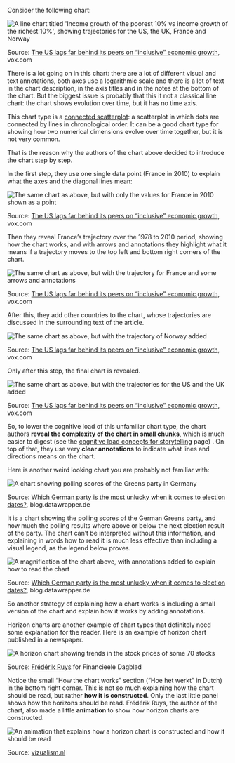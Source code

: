 Consider the following chart:

![A line chart titled 'Income growth of the poorest 10% vs income growth of the richest 10%', showing trajectories for the US, the UK, France and Norway](How%20to%20introduce%20less%20common%20chart%20types%2054daaa496c1540519f56f72f5ba88962/connected-scatter-vox-roser.webp)

Source: [The US lags far behind its peers on “inclusive” economic growth](https://www.vox.com/the-big-idea/2017/2/3/14491964/growth-inequality-comparative-us-europe), vox.com

There is a lot going on in this chart: there are a lot of different visual and text annotations, both axes use a logarithmic scale and there is a lot of text in the chart description, in the axis titles and in the notes at the bottom of the chart. But the biggest issue is probably that this it not a classical line chart: the chart shows evolution over time, but it has no time axis.

This chart type is a [connected scatterplot](http://steveharoz.com/research/connected_scatterplot): a scatterplot in which dots are connected by lines in chronological order. It can be a good chart type for showing how two numerical dimensions evolve over time together, but it is not very common.

That is the reason why the authors of the chart above decided to introduce the chart step by step.

In the first step, they use one single data point (France in 2010) to explain what the axes and the diagonal lines mean:

![The same chart as above, but with only the values for France in 2010 shown as a point](How%20to%20introduce%20less%20common%20chart%20types%2054daaa496c1540519f56f72f5ba88962/connected-scatter-vox-roser-intro1.webp)

Source: [The US lags far behind its peers on “inclusive” economic growth](https://www.vox.com/the-big-idea/2017/2/3/14491964/growth-inequality-comparative-us-europe), vox.com

Then they reveal France’s trajectory over the 1978 to 2010 period, showing how the chart works, and with arrows and annotations they highlight what it means if a trajectory moves to the top left and bottom right corners of the chart.

![The same chart as above, but with the trajectory for France and some arrows and annotations](How%20to%20introduce%20less%20common%20chart%20types%2054daaa496c1540519f56f72f5ba88962/connected-scatter-vox-roser-intro2.webp)

Source: [The US lags far behind its peers on “inclusive” economic growth](https://www.vox.com/the-big-idea/2017/2/3/14491964/growth-inequality-comparative-us-europe), vox.com

After this, they add other countries to the chart, whose trajectories are discussed in the surrounding text of the article.

![The same chart as above, but with the trajectory of Norway added](How%20to%20introduce%20less%20common%20chart%20types%2054daaa496c1540519f56f72f5ba88962/connected-scatter-vox-roser-intro3.webp)

Source: [The US lags far behind its peers on “inclusive” economic growth](https://www.vox.com/the-big-idea/2017/2/3/14491964/growth-inequality-comparative-us-europe), vox.com

Only after this step, the final chart is revealed.

![The same chart as above, but with the trajectories for the US and the UK added](How%20to%20introduce%20less%20common%20chart%20types%2054daaa496c1540519f56f72f5ba88962/connected-scatter-vox-roser%201.webp)

Source: [The US lags far behind its peers on “inclusive” economic growth](https://www.vox.com/the-big-idea/2017/2/3/14491964/growth-inequality-comparative-us-europe), vox.com

So, to lower the cognitive load of this unfamiliar chart type, the chart authors **reveal the complexity of the chart in small chunks**, which is much easier to digest (see the <span class='internal-link'>[cognitive load concepts for storytelling](cognitive-load-concepts-for-storytelling)</span> page) . On top of that, they use very **clear annotations** to indicate what lines and directions means on the chart.

Here is another weird looking chart you are probably not familiar with:

![A chart showing polling scores of the Greens party in Germany](How%20to%20introduce%20less%20common%20chart%20types%2054daaa496c1540519f56f72f5ba88962/german-elections-datawrapper.png)

Source: [Which German party is the most unlucky when it comes to election dates?](https://blog.datawrapper.de/german-party-polls-vs-election-results/), blog.datawrapper.de

It is a chart showing the polling scores of the German Greens party, and how much the polling results where above or below the next election result of the party. The chart can’t be interpreted without this information, and explaining in words how to read it is much less effective than including a visual legend, as the legend below proves.

![A magnification of the chart above, with annotations added to explain how to read the chart](How%20to%20introduce%20less%20common%20chart%20types%2054daaa496c1540519f56f72f5ba88962/german-election-legend-datawrapper.png)

Source: [Which German party is the most unlucky when it comes to election dates?](https://blog.datawrapper.de/german-party-polls-vs-election-results/), blog.datawrapper.de

So another strategy of explaining how a chart works is including a small version of the chart and explain how it works by adding annotations.

Horizon charts are another example of chart types that definitely need some explanation for the reader. Here is an example of horizon chart published in a newspaper.

![A horizon chart showing trends in the stock prices of some 70 stocks](Choosing%20the%20right%20chart%20type%20for%20your%20story%20534c70625e194b62ad932d52825d1579/horizon-chart-ruys.png)

Source: [Frédérik Ruys](https://www.vizualism.nl/winnaar-infographicjaarprijs-2009/) for Financieele Dagblad

Notice the small “How the chart works” section (”Hoe het werkt” in Dutch) in the bottom right corner. This is not so much explaining how the chart should be read, but rather **how it is constructed**. Only the last little panel shows how the horizons should be read. Frédérik Ruys, the author of the chart, also made a little **animation** to show how horizon charts are constructed.

![An animation that explains how a horizon chart is constructed and how it should be read](How%20to%20introduce%20less%20common%20chart%20types%2054daaa496c1540519f56f72f5ba88962/horizonchart2.gif)

Source: [vizualism.nl](https://www.vizualism.nl/winnaar-infographicjaarprijs-2009/)